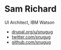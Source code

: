 # Sam Richard
UI Architect, IBM Watson

* [drupal.org/u/snugug](http://drupal.org/u/snugug)
* [twitter.com/snugug](http://twitter.com/snugug)
* [github.com/snugug](http://github.com/snugug)

